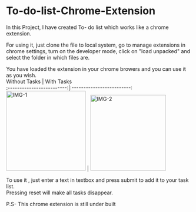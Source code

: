 # To-do-list-Chrome-Extension

In this Project, I have created To- do list which works like a chrome extension.  

For using it, just clone the file to local system, go to manage extensions in chrome settings, turn on the developer mode, click on "load unpacked" and select the folder in which files are.  

You have loaded the extension in your chrome browers and you can use it as you wish.  
Without Tasks  | With Tasks  
:-------------------------:|:-------------------------:
<img width="216" alt="IMG-1" src="https://user-images.githubusercontent.com/75127394/147326309-58057bd2-c786-4bd1-be91-f8bb23e0ee8e.png"> |  <img width="205" alt="IMG-2" src="https://user-images.githubusercontent.com/75127394/147326335-9427ef61-12f2-46f6-aec6-22437014321a.png">

To use it , just enter a text in textbox and press submit to add it to your task list.  
Pressing reset will make all tasks disappear.  

P.S- This chrome extension is still under built
